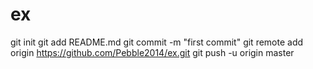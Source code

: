 ex
==
git init
git add README.md
git commit -m "first commit"
git remote add origin https://github.com/Pebble2014/ex.git
git push -u origin master
